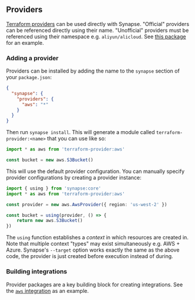 ## Providers

[Terraform providers](https://registry.terraform.io/browse/providers) can be used directly with Synapse. "Official" providers can be referenced directly using their name. "Unofficial" providers must be referenced using their namespace e.g. `aliyun/alicloud`. See [this package](../test/fixtures/pm/unofficial-provider/package.json) for an example.

### Adding a provider

Providers can be installed by adding the name to the `synapse` section of your `package.json`:

```package.json
{
  "synapse": {
    "providers": {
      "aws": "*"
    }
  }
}
```

Then run `synapse install`. This will generate a module called `terraform-provider:<name>` that you can use like so:

```ts
import * as aws from 'terraform-provider:aws'

const bucket = new aws.S3Bucket()
```

This will use the default provider configuration. You can manually specify provider configurations by creating a provider instance:

```ts
import { using } from 'synapse:core'
import * as aws from 'terraform-provider:aws'

const provider = new aws.AwsProvider({ region: 'us-west-2' })

const bucket = using(provider, () => {
    return new aws.S3Bucket()
})
```

The `using` function establishes a _context_ in which resources are created in. Note that multiple context "types" may exist simultaneously e.g. AWS + Azure. Synapse's `--target` option works exactly the same as the above code, the provider is just created before execution instead of during.

### Building integrations

Provider packages are a key building block for creating integrations. See the [`aws` integration](../integrations/aws) as an example.